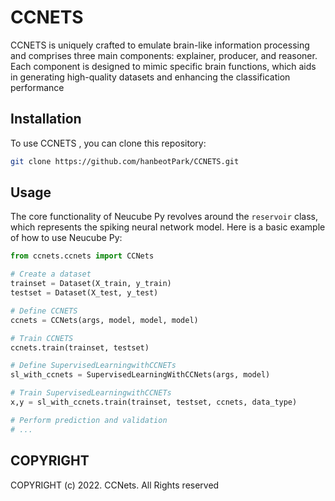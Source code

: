 # CCNETS 

CCNETS is uniquely crafted to emulate brain-like information processing and comprises three main components: explainer, producer, and reasoner. Each component is designed to mimic specific brain functions, which aids in generating high-quality datasets and enhancing the classification performance


## Installation
To use CCNETS , you can clone this repository:
```bash
git clone https://github.com/hanbeotPark/CCNETS.git
```

## Usage

The core functionality of Neucube Py revolves around the `reservoir` class, which represents the spiking neural network model. Here is a basic example of how to use Neucube Py:

```python
from ccnets.ccnets import CCNets

# Create a dataset
trainset = Dataset(X_train, y_train)
testset = Dataset(X_test, y_test)

# Define CCNETS
ccnets = CCNets(args, model, model, model)

# Train CCNETS 
ccnets.train(trainset, testset)  

# Define SupervisedLearningwithCCNETs
sl_with_ccnets = SupervisedLearningWithCCNets(args, model)

# Train SupervisedLearningwithCCNETs
x,y = sl_with_ccnets.train(trainset, testset, ccnets, data_type)

# Perform prediction and validation
# ...

```

## COPYRIGHT
COPYRIGHT (c) 2022. CCNets. All Rights reserved
